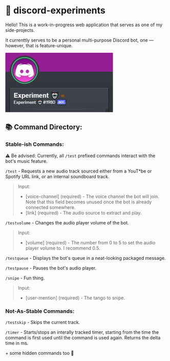# 🤖 discord-experiments

Hello! This is a work-in-progress web application that serves as one of my side-projects. 

It currenttly serves to be a personal multi-purpose Discord bot, one — however, that is feature-unique.

<img src="https://github.com/dev-alto/dev-alto/blob/main/28%20July%20%40%2012-59-26%20AM.png">

## 📚 Command Directory:

### Stable-ish Commands:

⚠ Be advised: Currently, all  `/test` prefixed commands interact with the bot's music feature.

`/test` - Requests a new audio track sourced either from a YouT\*be or Spotify URL link, or an internal soundboard track.

> Input: 
> - [voice-channel] (required) - The voice channel the bot will join. Note that this field becomes unused once the bot is already connected somewhere.
> - [link] (required) - The audio source to extract and play.

`/testvolume` - Changes the audio player volume of the bot.

> Input:
> - [volume] (required) - The number from 0 to 5 to set the audio player volume to. I recommend 0.5.

`/testqueue` - Displays the bot's queue in a neat-looking packaged message.

`/testpause` - Pauses the bot's audio player.

`/snipe` - Fun thing.

> Input:
> - [user-mention] (required) - The tango to snipe.

### Not-As-Stable Commands:

`/testskip` - Skips the current track. 

`/timer` - Starts/stops an interally tracked timer, starting from the time the command is first used until the command is used again. Returns the delta time in ms.

\+ some hidden commands too 👻

